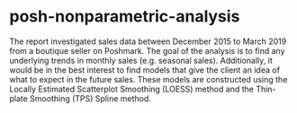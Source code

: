 # posh-nonparametric-analysis

The report investigated sales data between December 2015 to March 2019 from a boutique seller on Poshmark. The goal of the analysis is to find any underlying trends in monthly sales (e.g. seasonal sales). Additionally, it would be in the best interest to find models that give the client an idea of what to expect in the future sales. These models are constructed using the Locally Estimated Scatterplot Smoothing (LOESS) method and the Thin-plate Smoothing (TPS) Spline method.
